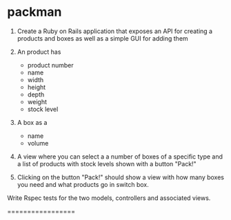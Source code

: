 packman
=================

1. Create a Ruby on Rails application that exposes an API for creating a products and boxes as well as a simple GUI for adding them

2. An product has 
    - product number
    - name
    - width
    - height
    - depth
    - weight
    - stock level


3. A box as a
    - name
    - volume


4. A view where you can select a a number of boxes of a specific type and a list of products with stock levels shown with a button "Pack!"

5. Clicking on the button "Pack!" should show a view with how many boxes you need and what products go in switch box.

Write Rspec tests for the two models, controllers and associated views.

=================
